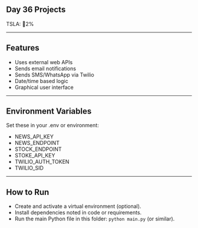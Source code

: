 ## Day 36 Projects

TSLA: 🔺2%

---

## Features

- Uses external web APIs
- Sends email notifications
- Sends SMS/WhatsApp via Twilio
- Date/time based logic
- Graphical user interface

---

## Environment Variables

Set these in your .env or environment:

- NEWS_API_KEY
- NEWS_ENDPOINT
- STOCK_ENDPOINT
- STOKE_API_KEY
- TWILIO_AUTH_TOKEN
- TWILIO_SID

---

## How to Run

- Create and activate a virtual environment (optional).
- Install dependencies noted in code or requirements.
- Run the main Python file in this folder: `python main.py` (or similar).
